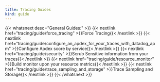 ```yaml
---
title: Tracing Guides
kind: guide
---
```



{{< whatsnext desc="General Guides:" >}}
    {{< nextlink href="tracing/guide/force_tracing" >}}Force Tracing{{< /nextlink >}}
    {{< nextlink href="tracing/guide/configure_an_apdex_for_your_traces_with_datadog_apm" >}}Configure Apdex score by service{{< /nextlink >}}
    {{< nextlink href="tracing/guide/security" >}}Scrub Sensitive information from your traces{{< /nextlink >}}
    {{< nextlink href="tracing/guide/resource_monitor" >}}Build monitor upon your resource metrics{{< /nextlink >}}
    {{< nextlink href="tracing/guide/trace_sampling_and_storage" >}}Trace Sampling and Storage{{< /nextlink >}}
{{< /whatsnext >}}
